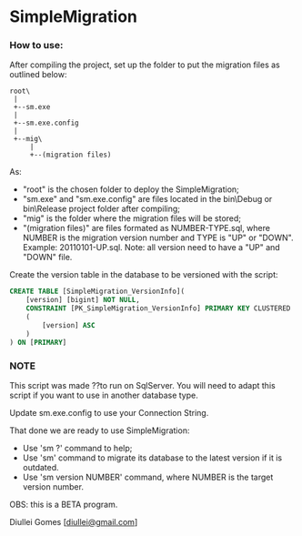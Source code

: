 # SimpleMigration

### How to use:

After compiling the project, set up the folder to put the migration files as outlined below:

```text
root\
 |
 +--sm.exe
 |
 +--sm.exe.config
 |
 +--mig\
     |
     +--(migration files)
```

As: 

* "root" is the chosen folder to deploy the SimpleMigration;
* "sm.exe" and "sm.exe.config" are files located in the bin\Debug or bin\Release project folder after compiling;
* "mig" is the folder where the migration files will be stored;
* "(migration files)" are files formated as NUMBER-TYPE.sql, where NUMBER is the migration version number and TYPE is "UP" or "DOWN". Example: 20110101-UP.sql. Note: all version need to have a "UP" and "DOWN" file.

Create the version table in the database to be versioned with the script:

```sql
CREATE TABLE [SimpleMigration_VersionInfo](
	[version] [bigint] NOT NULL,
	CONSTRAINT [PK_SimpleMigration_VersionInfo] PRIMARY KEY CLUSTERED 
	(
		[version] ASC
	)
) ON [PRIMARY]
```

### NOTE

This script was made ??to run on SqlServer. You will need to adapt this script if you want to use in another database type.

Update sm.exe.config to use your Connection String.

That done we are ready to use SimpleMigration:

* Use 'sm ?' command to help;
* Use 'sm' command to migrate its database to the latest version if it is outdated.
* Use 'sm version NUMBER' command, where NUMBER is the target version number.
	
OBS: this is a BETA program.


Diullei Gomes [diullei@gmail.com]